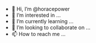 - 👋 Hi, I’m @horacepower
- 👀 I’m interested in ...
- 🌱 I’m currently learning ...
- 💞️ I’m looking to collaborate on ...
- 📫 How to reach me ...

<!---
horacepower/horacepower is a ✨ special ✨ repository because its `README.md` (this file) appears on your GitHub profile.
You can click the Preview link to take a look at your changes.
--->

